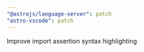 ```yaml
---
"@astrojs/language-server": patch
"astro-vscode": patch
---
```


Improve import assertion syntax highlighting
